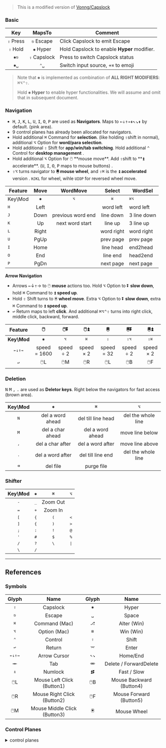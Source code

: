 > This is a modified version of [Vonng/Capslock](https://github.com/Vonng/Capslock#shifter)

### Basic

|           Key            |          MapsTo          | Comment                                     |
| :----------------------: | :----------------------: | ------------------------------------------- |
|    <kbd>⇪</kbd> Press    |   <kbd>⎋</kbd> Escape    | Click Capslock to emit Escape               |
|    <kbd>⇪</kbd> Hold     |    <kbd>✱</kbd> Hyper    | Hold Capslock to enable **Hyper** modifier. |
| <kbd>✱</kbd><kbd>⎋</kbd> |  <kbd>⇪</kbd> Capslock   | Press to switch Capslock status             |
| <kbd>✱</kbd><kbd>␣</kbd> | <kbd>⌃</kbd><kbd>␣</kbd> | Switch input source, +<kbd>⌘</kbd> to emoji |

> Note that <kbd>✱</kbd> is implemented as combination of **ALL RIGHT MODIFIERS**: <kbd>⌘</kbd><kbd>⌥</kbd><kbd>⌃</kbd><kbd>⇧</kbd>.
>
> Hold **<kbd>✱</kbd> Hyper** to enable hyper functionalities. We will assume and omit that in subsequent document.

### Navigation

-   <kbd>H</kbd>, <kbd>J</kbd>, <kbd>K</kbd>, <kbd>L</kbd>, <kbd>U</kbd>, <kbd>I</kbd>, <kbd>O</kbd>, <kbd>P</kbd> are used as **Navigators**. Maps to <kbd>←</kbd><kbd>↓</kbd><kbd>↑</kbd><kbd>→</kbd><kbd>⇞</kbd><kbd>↖</kbd><kbd>↘</kbd><kbd>⇟</kbd> by default. (pink area).
-   9 control planes has already been allocated for navigators.
-   Hold additional <kbd>⌘</kbd> Command for **selection**. (like holding <kbd>⇧</kbd>shift in normal), additional <kbd>⌥</kbd> Option for **word/para selection**. <!--NOTE 以词为单位选择内容时，手指会变成孔雀状，有点不适应，相较于之间大幅减少了手腕位移-->
-   Hold additional <kbd>⇧</kbd> Shift for **app/win/tab switching**. Hold additional <kbd>⌃</kbd> Control for **desktop management** .
-   <!--DONE 移除 mouse move 将该行为替换为 word left/right-->Hold additional <kbd>⌥</kbd> Option for 🖱️ **mouse move**.  Add <kbd>⇧</kbd>shift to **⏫ accelerate**.  (<kbd>U</kbd>, <kbd>I</kbd>, <kbd>O</kbd>, <kbd>P</kbd> maps to mouse buttons) .
-   <kbd>⇧</kbd><kbd>⌥</kbd> turns navigator to **🖲️ mouse wheel**, and <kbd>⇧</kbd><kbd>⌘</kbd> is the ⏫ **accelerated** version . `HJKL` for wheel, wihle `UIOP` for reversed wheel move.

| Feature      |   **Move**   |     WordMove      |  **Select**  | **WordSel**              |
| ------------ | :----------: | :---------------: | :----------: | ------------------------ |
| Key\Mod      | <kbd>✱</kbd> |   <kbd>⌥</kbd>    | <kbd>⌘</kbd> | <kbd>⌘</kbd><kbd>⌥</kbd> |
| <kbd>H</kbd> |     Left     |                   |  word left   | word left                |
| <kbd>J</kbd> |     Down     | previous word end |  line down   | 3 line down              |
| <kbd>K</kbd> |      Up      |  next word start  |   line up    | 3 line up                |
| <kbd>L</kbd> |    Right     |                   |  word right  | word right               |
| <kbd>U</kbd> |     PgUp     |                   |  prev page   | prev page                |
| <kbd>I</kbd> |     Home     |                   |  line head   | end2head                 |
| <kbd>O</kbd> |     End      |                   |   line end   | head2end                 |
| <kbd>P</kbd> |     PgDn     |                   |  next page   | next page                |

<!--NOTE 在 vscode 里，hyper+I/O 可以实现 move line head/end，但在 typora 中却是页首/尾-->

<!--DONE 移除上表中，window 和 desktop 列的快捷键，使用 yabai 控制 window 以及 desktop space-->

<!--PENDING 考虑移除有关鼠标及滚轮的相关快捷键-->

**Arrow Navigation**

-   Arrows <kbd>←</kbd>↓<kbd>↑</kbd>→ to 🖱️ **mouse** actions too. Hold <kbd>⌥</kbd> Option to ⏬ **slow down**, hold <kbd>⌘</kbd> Command to ⏫ **speed up**.
-   Hold <kbd>⇧</kbd> Shift turns to 🖲️ **wheel move**. Extra <kbd>⌥</kbd> Option to ⏬ **slow down**, extra <kbd>⌘</kbd> Command to ⏫ **speed up**.
-   <kbd>↩</kbd> Return maps to left **click**. And additional <kbd>⌘</kbd><kbd>⌥</kbd><kbd>⌃</kbd><kbd>⇧</kbd> turns into right click, middle click, backward, forward.

|                     Feature                      |      🖱️      |     🖱️⏬     |     🖱️⏫     |      🖲️      |           🖲️⏬           |           🖲️⏫           |
| :----------------------------------------------: | :----------: | :----------: | :----------: | :----------: | :----------------------: | :----------------------: |
|                   **Key\Mod**                    | <kbd>✱</kbd> | <kbd>⌥</kbd> | <kbd>⌘</kbd> | <kbd>⇧</kbd> | <kbd>⇧</kbd><kbd>⌥</kbd> | <kbd>⇧</kbd><kbd>⌘</kbd> |
| <kbd>←</kbd><kbd>↓</kbd><kbd>↑</kbd><kbd>→</kbd> | speed = 1600 |  speed ÷ 2   |  speed × 2   |  speed = 32  |        speed ÷ 2         |        speed × 2         |
|                   <kbd>↩</kbd>                   |     🖱️L      |     🖱️M      |     🖱️R      |     🖱️L      |           🖱️B            |           🖱️F            |

### Deletion

<!--NOTE vscode 中单次点击 caps-lock 可以取消选中，但是 typora 中不行-->

<kbd>N</kbd> <kbd>M</kbd> <kbd>,</kbd> <kbd>.</kbd> are used as **Deletor keys**. Right below the navigators for fast access (brown area).

|   Key\Mod    |   <kbd>✱</kbd>   |    <kbd>⌘</kbd>    |    <kbd>⌥</kbd>    |
| :----------: | :--------------: | :----------------: | :----------------: |
| <kbd>N</kbd> | del a word ahead | del till line head | del the whole line |
| <kbd>M</kbd> | del a char ahead |  del a word ahead  |  move line below   |
| <kbd>,</kbd> | del a char after |  del a word after  |  move line above   |
| <kbd>.</kbd> | del a word after | del till line end  | del the whole line |
| <kbd>⌫</kbd> |     del file     |     purge file     |                    |

### Shifter

<!--NOTE 利用右侧符号键，通过 1. hyper 2. hyper + cmd 3. hyper + opt 快速切换三套符号，避免从右侧移动到顶端-->

<!--NOTE ,. 是 deletion 的保留键 -->

|           Key\Mod           | <kbd>✱</kbd>  | <kbd>⌘</kbd>  | <kbd>⌥</kbd>  |
| :-------------------------: | :-----------: | :-----------: | :-----------: |
|        <kbd>-</kbd>         | <kbd>\_</kbd> |   Zoom Out    |               |
|        <kbd>=</kbd>         | <kbd>+</kbd>  |    Zoom In    |               |
|        <kbd>[</kbd>         | <kbd>{</kbd>  | <kbd>(</kbd>  | <kbd><</kbd>  |
|        <kbd>]</kbd>         | <kbd>{</kbd>  | <kbd>)</kbd>  | <kbd>></kbd>  |
|   <kbd>;</kbd><!--DONE-->   | <kbd>:</kbd>  | <kbd>!</kbd>  | <kbd>@</kbd>  |
|   <kbd>'</kbd><!--DONE-->   | <kbd>#</kbd>  | <kbd>$</kbd>  | <kbd>%</kbd>  |
|   <kbd>/</kbd><!--DONE-->   | <kbd>?</kbd>  | <kbd>\\</kbd> | <kbd>\|</kbd> |
| <kbd>\\</kbd><!--PENDING--> | <kbd>/</kbd>  |               |               |

---

## References

### Symbols

|                      Glyph                       |             Name             |          Glyph           |           Name           |
| :----------------------------------------------: | :--------------------------: | :----------------------: | :----------------------: |
|                   <kbd>⇪</kbd>                   |           Capslock           |       <kbd>✱</kbd>       |          Hyper           |
|                   <kbd>⎋</kbd>                   |            Escape            |       <kbd>␣</kbd>       |          Space           |
|                   <kbd>⌘</kbd>                   |        Command (Mac)         |       <kbd>⎇</kbd>       |       Alter (Win)        |
|                   <kbd>⌥</kbd>                   |         Option (Mac)         |       <kbd>⊞</kbd>       |        Win (Win)         |
|                   <kbd>⌃</kbd>                   |           Control            |       <kbd>⇧</kbd>       |          Shift           |
|                   <kbd>↩</kbd>                   |            Return            |       <kbd>⌤</kbd>       |          Enter           |
| <kbd>←</kbd><kbd>↓</kbd><kbd>↑</kbd><kbd>→</kbd> |         Arrow Cursor         | <kbd>↖</kbd><kbd>↘</kbd> |         Home/End         |
|             <kbd>⇥</kbd><kbd>⇤</kbd>             |             Tab              | <kbd>⌫</kbd><kbd>⌦</kbd> |  Delete / ForwardDelete  |
|                   <kbd>⇭</kbd>                   |           Numlock            |           ⏫⏬           |       Fast / Slow        |
|                       🖱️L                        |  Mouse Left Click (Button1)  |           🖱️B            | Mouse Backward (Button4) |
|                       🖱️R                        | Mouse Right Click (Button2)  |           🖱️F            | Mouse Forward (Button5)  |
|                       🖱️M                        | Mouse Middle Click (Button3) |            🖲️            |       Mouse Wheel        |

### Control Planes

<details>
<summary>control planes</summary>

| Plane |        Modifiers         | Plane |              Modifiers               | Plane |                          Modifiers                           |
| :---: | :----------------------: | :---: | :----------------------------------: | :---: | :----------------------------------------------------------: |
| **0** |       <kbd>✱</kbd>       |   3   | <kbd>✱</kbd><kbd>⌘</kbd><kbd>⌥</kbd> |   7   |       <kbd>✱</kbd><kbd>⌘</kbd><kbd>⌥</kbd><kbd>⌃</kbd>       |
|   1   | <kbd>✱</kbd><kbd>⌘</kbd> |   5   | <kbd>✱</kbd><kbd>⌘</kbd><kbd>⌃</kbd> |  11   |       <kbd>✱</kbd><kbd>⌘</kbd><kbd>⌥</kbd><kbd>⇧</kbd>       |
|   2   | <kbd>✱</kbd><kbd>⌥</kbd> |   6   | <kbd>✱</kbd><kbd>⌥</kbd><kbd>⌃</kbd> |  13   |       <kbd>✱</kbd><kbd>⌘</kbd><kbd>⌃</kbd><kbd>⇧</kbd>       |
|   4   | <kbd>✱</kbd><kbd>⌃</kbd> |   9   | <kbd>✱</kbd><kbd>⌘</kbd><kbd>⇧</kbd> |  14   |       <kbd>✱</kbd><kbd>⌥</kbd><kbd>⌃</kbd><kbd>⇧</kbd>       |
|   8   | <kbd>✱</kbd><kbd>⇧</kbd> |  10   | <kbd>✱</kbd><kbd>⌥</kbd><kbd>⇧</kbd> |  15   | <kbd>✱</kbd><kbd>⌘</kbd><kbd>⌥</kbd><kbd>⌃</kbd><kbd>⇧</kbd> |
|       |                          |  12   | <kbd>✱</kbd><kbd>⌃</kbd><kbd>⇧</kbd> |       |                                                              |

</details>
